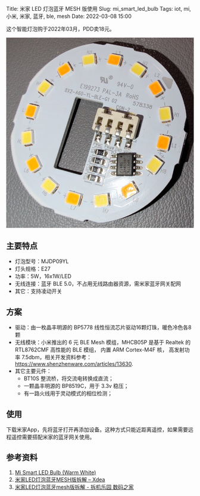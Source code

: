 Title: 米家 LED 灯泡蓝牙 MESH 版使用
Slug: mi_smart_led_bulb
Tags: iot, mi, 小米, 米家, 蓝牙, ble, mesh
Date: 2022-03-08 15:00

这个智能灯泡购于2022年03月，PDD卖18元。

![米家LED灯泡蓝牙mesh版，图片来源www.xdea.xyz](images/iot/mi_smart_led_pcb.jpg)

## 主要特点
* 灯泡型号：MJDP09YL
* 灯头规格：E27
* 功率：5W，16x1W/LED
* 无线连接：蓝牙 BLE 5.0，不占用无线路由器资源，需米家蓝牙网关配网
* 其它：支持凌动开关

## 方案
* 驱动：由一枚晶丰明源的 BP5778 线性恒流芯片驱动16颗灯珠，暖色冷色各8颗
* 无线模块：小米推出的 6 元 BLE Mesh 模组，MHCB05P 是基于 Realtek 的 RTL8762CMF 高性能的 BLE 模组， 内置 ARM Cortex-M4F 核， 高发射功率 7.5dbm，相关开发资料参考：https://www.shenzhenware.com/articles/13630.
* 其它主要元件：
  - BT10S 整流桥，将交流电转换成直流；
  - 一颗晶丰明源的 BP8519C，用于 3.3v 稳压；
  - 有一路火线用于灵动模式的相位检测；
 
## 使用
下载米家App，先将蓝牙打开再添加设备。这种方式只能近距离遥控，如果需要远程遥控需要搭配米家的蓝牙网关使用。

## 参考资料
1. [Mi Smart LED Bulb (Warm White)](https://www.mi.com/global/mi-smart-led-bulb-warm-white/)
2. [米家LED灯泡蓝牙MESH版拆解 – Xdea](https://www.xdea.xyz/2021/06/%E7%B1%B3%E5%AE%B6led%E7%81%AF%E6%B3%A1%E8%93%9D%E7%89%99mesh%E7%89%88%E6%8B%86%E8%A7%A3/)
3. [米家LED灯泡蓝牙mesh版拆解 - 拆机乐园 数码之家](https://www.mydigit.cn/thread-219664-1-1.html)

